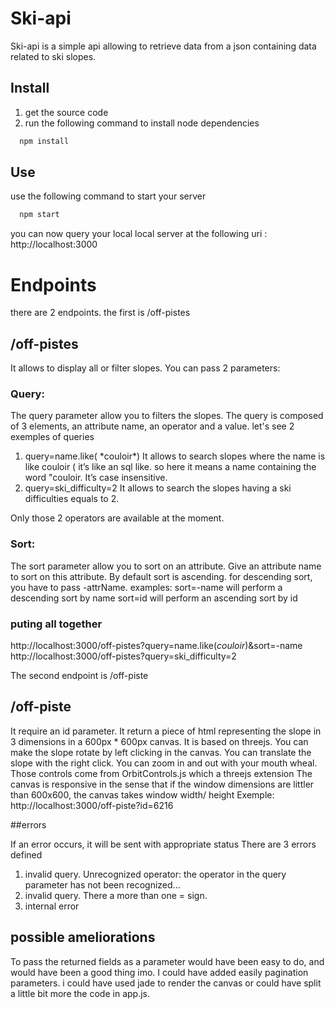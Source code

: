 # Ski-api

Ski-api is a simple api allowing to retrieve data from a json containing data related to ski slopes.

## Install

1. get the source code
2. run the following command to install node dependencies
```sh
  npm install
```

## Use

use the following command to start your server
```sh
  npm start
```
you can now query your local local server at the following uri : http://localhost:3000

# Endpoints

there are 2 endpoints. the first is /off-pistes

## /off-pistes

It allows to display all or filter slopes. You can pass 2 parameters: 

### Query:

The query parameter allow you to filters the slopes. The query is composed of 3 elements, an attribute name, an operator and a value.
let's see 2 exemples of queries
1. query=name.like( \*couloir\*)
It allows to search slopes where the name is like couloir ( it’s like an sql like. so here it means a name containing the word "couloir. It’s case insensitive.
2. query=ski_difficulty=2
It allows to search the slopes having a ski difficulties equals to 2.

Only those 2 operators are available at the moment.

### Sort:

The sort parameter allow you to sort on an attribute. Give an attribute name to sort on this attribute. By default sort is ascending.  for descending sort, you have to pass -attrName.
examples:
sort=-name will perform a descending sort by name 
sort=id will perform an ascending sort by id 

### puting all together

http://localhost:3000/off-pistes?query=name.like(*couloir*)&sort=-name
http://localhost:3000/off-pistes?query=ski_difficulty=2

The second endpoint is /off-piste

## /off-piste

It require an id parameter. It return a piece of html representing the slope in 3 dimensions in a 600px * 600px canvas.
It is based on threejs.
You can make the slope rotate by left clicking in the canvas.
You can translate the slope with the right click.
You can zoom in and out with your mouth wheal.
Those controls come from OrbitControls.js which a threejs extension
The canvas is responsive in the sense that if the window dimensions are littler than 600x600, the canvas takes window width/ height
Exemple: http://localhost:3000/off-piste?id=6216

##errors

If an error occurs, it will be sent with appropriate status
There are 3 errors defined
1. invalid query. Unrecognized operator: the operator in the query parameter has not been recognized...
2. invalid query. There a more than one = sign. 
3. internal error



## possible ameliorations

To pass the returned fields as a parameter would have been easy to do, and would have been a good thing imo.
I could have added easily pagination parameters.  i could have used jade to render the canvas or could have split a little bit more the code in app.js.
